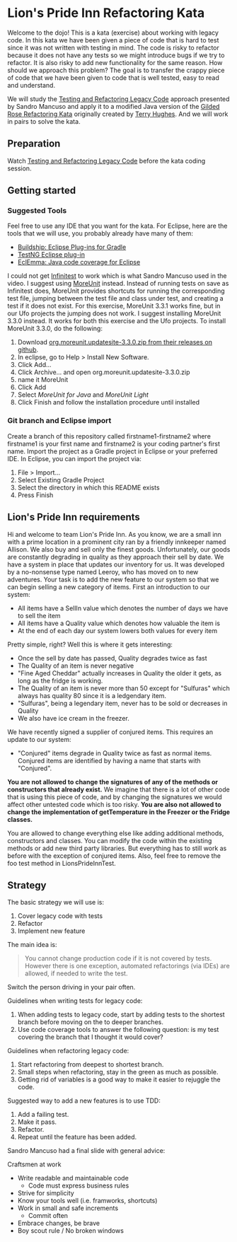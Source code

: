 # Lion's Pride Inn Refactoring Kata
Welcome to the dojo! This is a kata (exercise) about working with legacy code.
In this kata we have been given a piece of code that is hard to test since it
was not written with testing in mind. The code is risky to refactor because it
does not have any tests so we might introduce bugs if we try to refactor. It is
also risky to add new functionality for the same reason. How should we approach
this problem? The goal is to transfer the crappy piece of code that we have been
given to code that is well tested, easy to read and understand.

We will study the [Testing and Refactoring Legacy
Code](https://www.youtube.com/watch?v=_NnElPO5BU0) approach presented by Sandro
Mancuso and apply it to a modified Java version of the [Gilded Rose Refactoring
Kata](https://github.com/emilybache/GildedRose-Refactoring-Kata) originally
created by [Terry Hughes](https://twitter.com/TerryHughes). And we will work in
pairs to solve the kata.

## Preparation
Watch [Testing and Refactoring Legacy
Code](https://www.youtube.com/watch?v=_NnElPO5BU0) before the kata coding
session.

## Getting started
### Suggested Tools
Feel free to use any IDE that you want for the kata. For Eclipse, here are the
tools that we will use, you probably already have many of them:
* [Buildship: Eclipse Plug-ins for Gradle](https://github.com/eclipse/buildship/blob/master/docs/user/Installation.md)
* [TestNG Eclipse plug-in](https://testng.org/doc/download.html)
* [EclEmma: Java code coverage for Eclipse](https://www.eclemma.org/)

I could not get
[Infinitest](https://infinitest.github.io/doc/eclipse#get-started) to work which
is what Sandro Mancuso used in the video. I suggest using
[MoreUnit](https://moreunit.github.io/MoreUnit-Eclipse/) instead. Instead of
running tests on save as Infinitest does, MoreUnit provides shortcuts for
running the corresponding test file, jumping between the test file and class
under test, and creating a test if it does not exist. For this exercise,
MoreUnit 3.3.1 works fine, but in our Ufo projects the jumping does not work. I
suggest installing MoreUnit 3.3.0 instead. It works for both this exercise and
the Ufo projects. To install MoreUnit 3.3.0, do the following:
1. Download [org.moreunit.updatesite-3.3.0.zip from their releases on
   github](https://github.com/MoreUnit/MoreUnit-Eclipse/releases/download/v3.3.0/org.moreunit.updatesite-3.3.0.zip).
2. In eclipse, go to Help > Install New Software.
3. Click Add...
4. Click Archive... and open org.moreunit.updatesite-3.3.0.zip
5. name it MoreUnit
6. Click Add
7. Select *MoreUnit for Java* and *MoreUnit Light*
8. Click Finish and follow the installation procedure until installed

### Git branch and Eclipse import
Create a branch of this repository called firstname1-firstname2 where firstname1
is your first name and firstname2 is your coding partner's first name. Import
the project as a Gradle project in Eclipse or your preferred IDE. In Eclipse,
you can import the project via:
1. File > Import...
2. Select Existing Gradle Project
3. Select the directory in which this README exists
4. Press Finish

## Lion's Pride Inn requirements
Hi and welcome to team Lion's Pride Inn. As you know, we are a small inn with a
prime location in a prominent city ran by a friendly innkeeper named Allison. We
also buy and sell only the finest goods. Unfortunately, our goods are constantly
degrading in quality as they approach their sell by date. We have a system in
place that updates our inventory for us. It was developed by a no-nonsense type
named Leeroy, who has moved on to new adventures. Your task is to add the new
feature to our system so that we can begin selling a new category of items.
First an introduction to our system:

* All items have a SellIn value which denotes the number of days we have to sell
  the item
* All items have a Quality value which denotes how valuable the item is
* At the end of each day our system lowers both values for every item

Pretty simple, right? Well this is where it gets interesting:

* Once the sell by date has passed, Quality degrades twice as fast
* The Quality of an item is never negative
* "Fine Aged Cheddar" actually increases in Quality the older it gets, as long
  as the fridge is working.
* The Quality of an item is never more than 50 except for "Sulfuras" which
  always has quality 80 since it is a ledgendary item.
* "Sulfuras", being a legendary item, never has to be sold or decreases in
  Quality
* We also have ice cream in the freezer.

We have recently signed a supplier of conjured items. This requires an update to
our system:

* "Conjured" items degrade in Quality twice as fast as normal items. Conjured
  items are identified by having a name that starts with "Conjured".

**You are not allowed to change the signatures of any of the methods or
constructors that already exist.** We imagine that there is a lot of other code
that is using this piece of code, and by changing the signatures we would affect
other untested code which is too risky. **You are also not allowed to change the
implementation of getTemperature in the Freezer or the Fridge classes.**

You are allowed to change everything else like adding additional methods,
constructors and classes. You can modify the code within the existing methods or
add new third party libraries. But everything has to still work as before with
the exception of conjured items. Also, feel free to remove the foo test method
in LionsPrideInnTest.

## Strategy
The basic strategy we will use is:
1. Cover legacy code with tests
2. Refactor
3. Implement new feature

The main idea is:
> You cannot change production code if it is not covered by tests. However there
> is one exception, automated refactorings (via IDEs) are allowed, if needed to
> write the test.

Switch the person driving in your pair often.

Guidelines when writing tests for legacy code:
1. When adding tests to legacy code, start by adding tests to the shortest
   branch before moving on the to deeper branches.
2. Use code coverage tools to answer the following question: is my test covering
   the branch that I thought it would cover?

Guidelines when refactoring legacy code:
1. Start refactoring from deepest to shortest branch.
2. Small steps when refactoring, stay in the green as much as possible.
3. Getting rid of variables is a good way to make it easier to rejuggle the
   code.

Suggested way to add a new features is to use TDD:
1. Add a failing test.
2. Make it pass.
3. Refactor.
4. Repeat until the feature has been added.

Sandro Mancuso had a final slide with general advice:

Craftsmen at work
* Write readable and maintainable code
    * Code must express business rules
* Strive for simplicity
* Know your tools well (i.e. framworks, shortcuts)
* Work in small and safe increments
    * Commit often
* Embrace changes, be brave
* Boy scout rule / No broken windows